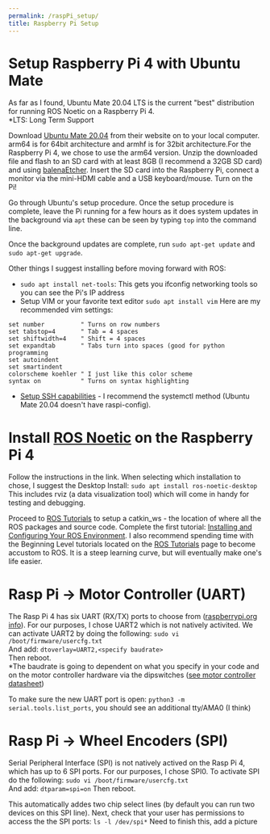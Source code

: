 ```yaml
---
permalink: /raspPi_setup/
title: Raspberry Pi Setup
---
```

# Setup Raspberry Pi 4 with Ubuntu Mate
As far as I found, Ubuntu Mate 20.04 LTS is the current "best" distribution for running ROS Noetic on a Raspberry Pi 4. \
*LTS: Long Term Support

Download [Ubuntu Mate 20.04](https://ubuntu-mate.org/raspberry-pi/download/) from their website on to your local computer.
arm64 is for 64bit architecture and armhf is for 32bit architecture.For the Raspberry Pi 4, we chose to use the arm64 version.
Unzip the downloaded file and flash to an SD card with at least 8GB (I recommend a 32GB SD card) and using [balenaEtcher](https://www.balena.io/etcher/).
Insert the SD card into the Raspberry Pi, connect a monitor via the mini-HDMI cable and a USB keyboard/mouse. Turn on the Pi!

Go through Ubuntu's setup procedure. Once the setup procedure is complete, leave the Pi running for a few hours as it does system updates in the background via `apt` these can be seen by typing `top` into the command line.

Once the background updates are complete, run `sudo apt-get update` and `sudo apt-get upgrade`.

Other things I suggest installing before moving forward with ROS:
* `sudo apt install net-tools`: This gets you ifconfig networking tools so you can see the Pi's IP address
* Setup VIM or your favorite text editor
`sudo apt install vim`
Here are my recommended vim settings:
```
set number          " Turns on row numbers
set tabstop=4       " Tab = 4 spaces
set shiftwidth=4    " Shift = 4 spaces
set expandtab       " Tabs turn into spaces (good for python programming
set autoindent    
set smartindent
colorscheme koehler " I just like this color scheme
syntax on           " Turns on syntax highlighting
```

* [Setup SSH capabilities](https://www.raspberrypi.org/documentation/remote-access/ssh/) - I recommend the systemctl method (Ubuntu Mate 20.04 doesn't have raspi-config).

# Install [ROS Noetic](http://wiki.ros.org/noetic/Installation/Ubuntu) on the Raspberry Pi 4
Follow the instructions in the link. When selecting which installation to chose, I suggest the Desktop Install: `sudo apt install ros-noetic-desktop`
This includes rviz (a data visualization tool) which will come in handy for testing and debugging.

Proceed to [ROS Tutorials](http://wiki.ros.org/ROS/Tutorials) to setup a catkin_ws - the location of where all the ROS packages and source code. Complete the first tutorial: [Installing and Configuring Your ROS Environment](http://wiki.ros.org/ROS/Tutorials/InstallingandConfiguringROSEnvironment). I also recommend spending time with the Beginning Level tutorials located on the [ROS Tutorials](http://wiki.ros.org/ROS/Tutorials) page to become accustom to ROS. It is a steep learning curve, but will eventually make one's life easier.

# Rasp Pi -> Motor Controller (UART)
The Rasp Pi 4 has six UART (RX/TX) ports to choose from ([raspberrypi.org info](https://www.raspberrypi.org/documentation/configuration/uart.md)). For our purposes, I chose UART2 which is not natively activited. We can activate UART2 by doing the following:
`sudo vi /boot/firmware/usercfg.txt` \
And add: `dtoverlay=UART2,<specify baudrate>` \
Then reboot. \
*The baudrate is going to dependent on what you specify in your code and on the motor controller hardware via the dipswitches ([see motor controller datasheet](https://github.com/hannabanana96/MRPD_Masters/blob/main/smartdriveduo-smart-dual-channel-30a-motor-driver-datasheet.pdf))

To make sure the new UART port is open: `python3 -m serial.tools.list_ports`, you should see an additional tty/AMA0 (I think)

# Rasp Pi -> Wheel Encoders (SPI)
Serial Peripheral Interface (SPI) is not natively actived on the Rasp Pi 4, which has up to 6 SPI ports. For our purposes, I chose SPI0. To activate SPI do the following:
`sudo vi /boot/firmware/usercfg.txt` \
And add: `dtparam=spi=on`
Then reboot.

This automatically addes two chip select lines (by default you can run two devices on this SPI line). Next, check that your user has permissions to access the the SPI ports: `ls -l /dev/spi*` Need to finish this, add a picture


